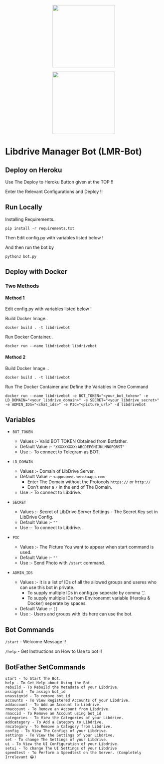 <p align="center">
  <a href="https://heroku.com/deploy?template=https://github.com/shrey2199/LD_Meta_bot">
    <img src="https://img.shields.io/badge/Deploy%20To%20Heroku-blueviolet?style=for-the-badge&logo=heroku" width="200" />
  </a>
</p>
<p align="center">
  <a href="https://t.me/libdrive_support">
    <img src="https://img.shields.io/badge/Telegram-2CA5E0?style=for-the-badge&logo=telegram&logoColor=white" width="200" />
  </a>
</p>

# Libdrive Manager Bot (LMR-Bot)

## Deploy on Heroku

Use The Deploy to Heroku Button given at the TOP !!

Enter the Relevant Configurations and Deploy !!

## Run Locally

Installing Requirements.. 

    pip install -r requirements.txt

Then Edit config.py with variables listed below !

And then run the bot by 

    python3 bot.py

## Deploy with Docker

### Two Methods

#### Method 1

Edit config.py with variables listed below !

Build Docker Image.. 

    docker build . -t libdrivebot

Run Docker Container.. 

    docker run --name libdrivebot libdrivebot

#### Method 2

Build Docker Image ..

    docker build . -t libdrivebot

Run The Docker Container and Define the Variables in One Command

    docker run --name libdrivebot -e BOT_TOKEN="<your_bot_token>" -e LD_DOMAIN="<your_libdrive_domain>" -e SECRET="<your_libdrive_secret>" -e ADMIN_IDS="<chat_ids>" -e PIC="<picture_url>" -d libdrivebot

## Variables

- `BOT_TOKEN`
  - Values :- Valid BOT TOKEN Obtained from Botfather.
  - Default Value :- `"XXXXXXXXX:ABCDEFGHIJKLMNOPQRST"`
  - Use :- To connect to Telegram as BOT.

- `LD_DOMAIN`
  - Values :- Domain of LibDrive Server.
  - Default Value :- `<appname>.herokuapp.com`
    - Enter The Domain without the Protocols `https://` or `http://`
    - Don't enter a `/` in the end of The Domain.
  - Use :- To connect to Libdrive.

- `SECRET`
  - Values :- Secret of LibDrive Server Settings - The Secret Key set in LibDrive Config.
  - Default Value :- `""`
  - Use :- To connect to Libdrive.

- `PIC`
  - Values :- The Picture You want to appear when start command is used.
  - Default Value :- `""`
  - Use :- Send Photo with `/start` command.

- `ADMIN_IDS`
  - Values :- It is a list of IDs of all the allowed groups and useres who can use this bot in private. 
    - To supply multiple IDs in config.py seperate by comma ','. 
    - To supply multiple IDs from Environemnt variable (Heroku & Docker) seperate by spaces.
  - Default Value :- `[]` 
  - Use :- Users and groups with ids here can use the bot.

## Bot Commands

`/start` - Welcome Message !!

`/help` - Get Instructions on How to Use to bot !!

## BotFather SetCommands

    start - To Start The Bot.
    help - To Get Help about Using the Bot.
    rebuild - To Rebuild the Metadata of your Libdrive.
    assignid - To assign bot_id
    unassignid - To remove bot_id
    accounts - To View Registered Accounts of your Libdrive.
    addaccount - To Add an Account to Libdrive.
    rmaccount - To Remove an Account from Libdrive.
    rmaccid - To Remove an Account using bot_id
    categories - To View the Categories of your Libdrive.
    addcategory - To Add a Category to Libdrive.
    rmcategory - To Remove a Category from Libdrive.
    config - To View The Configs of your Libdrive.
    settings - To View the Settings of your Libdrive.
    set - To change The Settings of your Libdrive.
    ui - To View the UI Configuration of your Libdrive.
    setui - To change The UI Settings of your Libdrive
    speedtest - To Perform a Speedtest on the Server. (Completely Irrelevant 😂)
